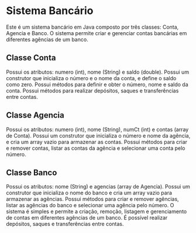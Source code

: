 # Sistema Bancário

Este é um sistema bancário em Java composto por três classes: Conta, Agencia e Banco. O sistema permite criar e gerenciar contas bancárias em diferentes agências de um banco.

## Classe Conta
Possui os atributos: numero (int), nome (String) e saldo (double).
Possui um construtor que inicializa o número e o nome da conta, e define o saldo como zero.
Possui métodos para definir e obter o número, nome e saldo da conta.
Possui métodos para realizar depósitos, saques e transferências entre contas.

## Classe Agencia
Possui os atributos: numero (int), nome (String), numCt (int) e contas (array de Conta).
Possui um construtor que inicializa o número e nome da agência, e cria um array vazio para armazenar as contas.
Possui métodos para criar e remover contas, listar as contas da agência e selecionar uma conta pelo número.

## Classe Banco
Possui os atributos: nome (String) e agencias (array de Agencia).
Possui um construtor que inicializa o nome do banco e cria um array vazio para armazenar as agências.
Possui métodos para criar e remover agências, listar as agências do banco e selecionar uma agência pelo número.
O sistema é simples e permite a criação, remoção, listagem e gerenciamento de contas em diferentes agências de um banco. É possível realizar depósitos, saques e transferências entre contas.
